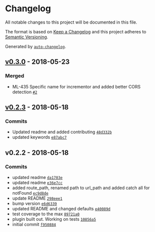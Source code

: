 # Changelog
All notable changes to this project will be documented in this file.

The format is based on [Keep a Changelog](http://keepachangelog.com/en/1.0.0/)
and this project adheres to [Semantic Versioning](http://semver.org/spec/v2.0.0.html).

Generated by [`auto-changelog`](https://github.com/CookPete/auto-changelog).

## [v0.3.0](https://github.com/GoodwayGroup/lib-hapi-dogstatsd/compare/v0.2.3...v0.3.0) - 2018-05-23
### Merged
- ML-435 Specific name for incrementor and added better CORS detection [`#2`](https://github.com/GoodwayGroup/lib-hapi-dogstatsd/pull/2)

## [v0.2.3](https://github.com/GoodwayGroup/lib-hapi-dogstatsd/compare/v0.2.2...v0.2.3) - 2018-05-18
### Commits
- Updated readme and added contributing [`48d332b`](https://github.com/GoodwayGroup/lib-hapi-dogstatsd/commit/48d332be59268fea0ea503d41b85429672540547)
- updated keywords [`e87abc7`](https://github.com/GoodwayGroup/lib-hapi-dogstatsd/commit/e87abc74a7721843a5745fc73cc0a54b56747c66)

## v0.2.2 - 2018-05-18
### Commits
- updated readme [`da1703e`](https://github.com/GoodwayGroup/lib-hapi-dogstatsd/commit/da1703e4a8636c68ee2b77dce81510ab98f811d0)
- updated readme [`e36e7cc`](https://github.com/GoodwayGroup/lib-hapi-dogstatsd/commit/e36e7cc330431296a44ed9775257a7276469e586)
- added route_path, renamed path to url_path and added catch all for notFound [`ec9d8de`](https://github.com/GoodwayGroup/lib-hapi-dogstatsd/commit/ec9d8de73f450a2e329bd15bd69f40c5bb12bd3e)
- update README [`298eee1`](https://github.com/GoodwayGroup/lib-hapi-dogstatsd/commit/298eee1179993e3d951b5f776e92719f49aa532c)
- bump version [`e6d6339`](https://github.com/GoodwayGroup/lib-hapi-dogstatsd/commit/e6d6339f288098a266e233cae4e92498b290bcb4)
- updated README and changed defaults [`e40089d`](https://github.com/GoodwayGroup/lib-hapi-dogstatsd/commit/e40089de925b866da64dcbaddf0a5c646ec647b7)
- test coverage to the max [`89721a0`](https://github.com/GoodwayGroup/lib-hapi-dogstatsd/commit/89721a065825b2ab1cc58c3001817a62c5536387)
- plugin built out. Working on tests [`10856a5`](https://github.com/GoodwayGroup/lib-hapi-dogstatsd/commit/10856a586b88c7be69fe268fa118e34da23da9de)
- initial commit [`f950884`](https://github.com/GoodwayGroup/lib-hapi-dogstatsd/commit/f9508843834076b7e3f1ef045fda3d8e6423a375)


